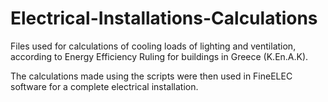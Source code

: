 # Electrical-Installations-Calculations

Files used for calculations of cooling loads of lighting and ventilation,
according to Energy Efficiency Ruling for buildings in Greece (K.En.A.K).

The calculations made using the scripts were then used in FineELEC software 
for a complete electrical installation.
